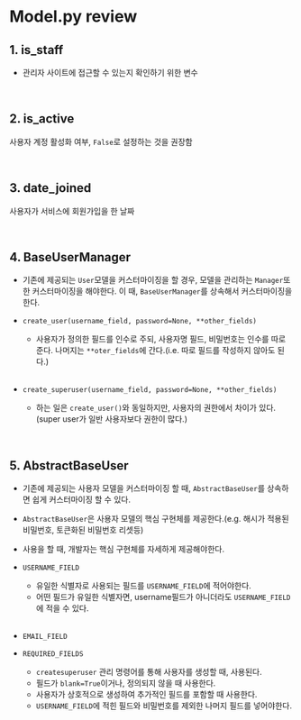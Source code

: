 # Model.py review

## 1. is_staff

- 관리자 사이트에 접근할 수 있는지 확인하기 위한 변수

<br/>

## 2. is_active

사용자 계정 활성화 여부, `False`로 설정하는 것을 권장함

<br/>

## 3. date_joined

사용자가 서비스에 회원가입을 한 날짜

<br/>

## 4. BaseUserManager

- 기존에 제공되는 `User`모델을 커스터마이징을 할 경우, 모델을 관리하는 `Manager`또한 커스터마이징을 해야한다. 이 때, `BaseUserManager`를 상속해서 커스터마이징을 한다.

- `create_user(username_field, password=None, **other_fields)`

  - 사용자가 정의한 필드를 인수로 주되, 사용자명 필드, 비밀번호는 인수를 따로 준다. 나머지는 `**oter_fields`에 간다.(i.e. 따로 필드를 작성하지 않아도 된다.)

  <br/>

- `create_superuser(username_field, password=None, **other_fields)`

  - 하는 일은 `create_user()`와 동일하지만, 사용자의 권한에서 차이가 있다.(super user가 일반 사용자보다 권한이 많다.)

<br/>

## 5. AbstractBaseUser

- 기존에 제공되는 사용자 모델을 커스터마이징 할 때, `AbstractBaseUser`를 상속하면 쉽게 커스터마이징 할 수 있다.

- `AbstractBaseUser`은 사용자 모델의 핵심 구현체를 제공한다.(e.g. 해시가 적용된 비밀번호, 토큰화된 비밀번호 리셋등)

- 사용을 할 때, 개발자는 핵심 구현체를 자세하게 제공해야한다.

- `USERNAME_FIELD`

  - 유일한 식별자로 사용되는 필드를 `USERNAME_FIELD`에 적어야한다.
  - 어떤 필드가 유일한 식별자면, username필드가 아니더라도 `USERNAME_FIELD`에 적을 수 있다.

  <br/>

- `EMAIL_FIELD`

- `REQUIRED_FIELDS`

  - `createsuperuser` 관리 명령어를 통해 사용자를 생성할 때, 사용된다.
  - 필드가 `blank=True`이거나, 정의되지 않을 때 사용한다.
  - 사용자가 상호적으로 생성하여 추가적인 필드를 포함할 때 사용한다.
  - `USERNAME_FIELD`에 적힌 필드와 비밀번호를 제외한 나머지 필드를 넣어야한다.